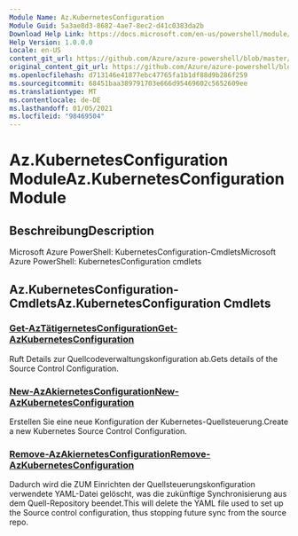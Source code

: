 ```yaml
---
Module Name: Az.KubernetesConfiguration
Module Guid: 5a3ae8d3-8682-4ae7-8ec2-d41c0383da2b
Download Help Link: https://docs.microsoft.com/en-us/powershell/module/az.kubernetesconfiguration
Help Version: 1.0.0.0
Locale: en-US
content_git_url: https://github.com/Azure/azure-powershell/blob/master/src/KubernetesConfiguration/help/Az.KubernetesConfiguration.md
original_content_git_url: https://github.com/Azure/azure-powershell/blob/master/src/KubernetesConfiguration/help/Az.KubernetesConfiguration.md
ms.openlocfilehash: d713146e41877ebc47765fa1b1df88d9b286f259
ms.sourcegitcommit: 68451baa389791703e666d95469602c5652609ee
ms.translationtype: MT
ms.contentlocale: de-DE
ms.lasthandoff: 01/05/2021
ms.locfileid: "98469504"
---
```

# <span data-ttu-id="2255a-101">Az.KubernetesConfiguration Module</span><span class="sxs-lookup"><span data-stu-id="2255a-101">Az.KubernetesConfiguration Module</span></span>
## <span data-ttu-id="2255a-102">Beschreibung</span><span class="sxs-lookup"><span data-stu-id="2255a-102">Description</span></span>
<span data-ttu-id="2255a-103">Microsoft Azure PowerShell: KubernetesConfiguration-Cmdlets</span><span class="sxs-lookup"><span data-stu-id="2255a-103">Microsoft Azure PowerShell: KubernetesConfiguration cmdlets</span></span>

## <span data-ttu-id="2255a-104">Az.KubernetesConfiguration-Cmdlets</span><span class="sxs-lookup"><span data-stu-id="2255a-104">Az.KubernetesConfiguration Cmdlets</span></span>
### [<span data-ttu-id="2255a-105">Get-AzTätigernetesConfiguration</span><span class="sxs-lookup"><span data-stu-id="2255a-105">Get-AzKubernetesConfiguration</span></span>](Get-AzKubernetesConfiguration.md)
<span data-ttu-id="2255a-106">Ruft Details zur Quellcodeverwaltungskonfiguration ab.</span><span class="sxs-lookup"><span data-stu-id="2255a-106">Gets details of the Source Control Configuration.</span></span>

### [<span data-ttu-id="2255a-107">New-AzAkiernetesConfiguration</span><span class="sxs-lookup"><span data-stu-id="2255a-107">New-AzKubernetesConfiguration</span></span>](New-AzKubernetesConfiguration.md)
<span data-ttu-id="2255a-108">Erstellen Sie eine neue Konfiguration der Kubernetes-Quellsteuerung.</span><span class="sxs-lookup"><span data-stu-id="2255a-108">Create a new Kubernetes Source Control Configuration.</span></span>

### [<span data-ttu-id="2255a-109">Remove-AzAkiernetesConfiguration</span><span class="sxs-lookup"><span data-stu-id="2255a-109">Remove-AzKubernetesConfiguration</span></span>](Remove-AzKubernetesConfiguration.md)
<span data-ttu-id="2255a-110">Dadurch wird die ZUM Einrichten der Quellsteuerungskonfiguration verwendete YAML-Datei gelöscht, was die zukünftige Synchronisierung aus dem Quell-Repository beendet.</span><span class="sxs-lookup"><span data-stu-id="2255a-110">This will delete the YAML file used to set up the Source control configuration, thus stopping future sync from the source repo.</span></span>

